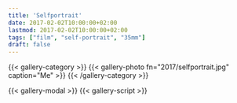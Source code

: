 ```yaml
---
title: 'Selfportrait'
date: 2017-02-02T10:00:00+02:00
lastmod: 2017-02-02T10:00:00+02:00
tags: ["film", "self-portrait", "35mm"]
draft: false
---
```

{{< gallery-category >}}
    {{< gallery-photo fn="2017/selfportrait.jpg" caption="Me" >}}
{{< /gallery-category >}}

{{< gallery-modal >}}
{{< gallery-script >}}
